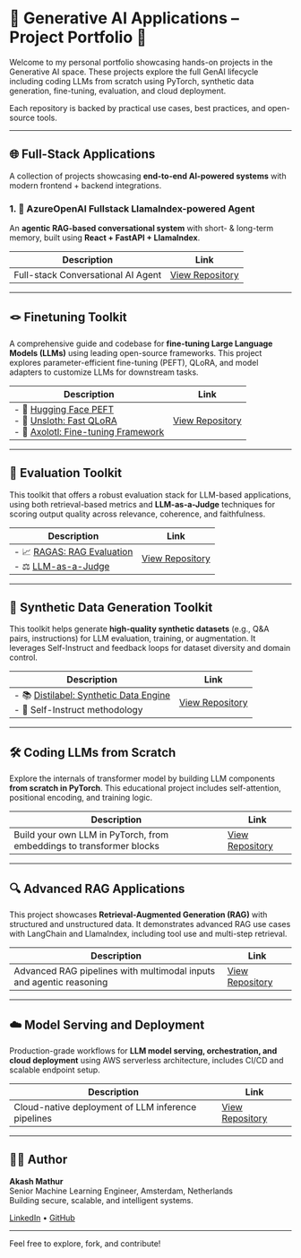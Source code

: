 # 🔬 Generative AI Applications – Project Portfolio 📍

Welcome to my personal portfolio showcasing hands-on projects in the Generative AI space. These projects explore the full GenAI lifecycle including coding LLMs from scratch using PyTorch, synthetic data generation, fine-tuning, evaluation, and cloud deployment.

Each repository is backed by practical use cases, best practices, and open-source tools.

---

## 🌐 Full-Stack Applications

A collection of projects showcasing **end-to-end AI-powered systems** with modern frontend + backend integrations.

### 1. 🧠 AzureOpenAI Fullstack LlamaIndex-powered Agent

An **agentic RAG-based conversational system** with short- & long-term memory, built using **React + FastAPI + LlamaIndex**.

| Description                                                                     | Link                                                                               |
| ------------------------------------------------------------------------------- | ---------------------------------------------------------------------------------- |
| Full-stack Conversational AI Agent | [View Repository](https://github.com/akashmathur-2212/azureopenai-fullstack-agentic-app) |

---

## 🪢 Finetuning Toolkit

A comprehensive guide and codebase for **fine-tuning Large Language Models (LLMs)** using leading open-source frameworks. This project explores parameter-efficient fine-tuning (PEFT), QLoRA, and model adapters to customize LLMs for downstream tasks.

| Description | Link |
|------------|------|
| - 🤗 [Hugging Face PEFT](https://huggingface.co/docs/peft/index) <br> - 🦥 [Unsloth: Fast QLoRA](https://github.com/unslothai/unsloth) <br> - 🦎 [Axolotl: Fine-tuning Framework](https://github.com/OpenAccess-AI-Collective/axolotl) | [View Repository](https://github.com/akashmathur-2212/Deep-Learning-with-PyTorch-HuggingFace/tree/main/llm-finetuning) |

---

## 🧪 Evaluation Toolkit

This toolkit that offers a robust evaluation stack for LLM-based applications, using both retrieval-based metrics and **LLM-as-a-Judge** techniques for scoring output quality across relevance, coherence, and faithfulness.

| Description | Link |
|------------|------|
| - 📈 [RAGAS: RAG Evaluation](https://docs.ragas.io/en/stable/) <br> - ⚖️ [LLM-as-a-Judge](https://arxiv.org/abs/2411.15594) | [View Repository](https://github.com/akashmathur-2212/Deep-Learning-with-PyTorch-HuggingFace/tree/main/llm-evaluation) |

---

## 🧠 Synthetic Data Generation Toolkit

This toolkit helps generate **high-quality synthetic datasets** (e.g., Q&A pairs, instructions) for LLM evaluation, training, or augmentation. It leverages Self-Instruct and feedback loops for dataset diversity and domain control.

| Description | Link |
|------------|------|
| - 📚 [Distilabel: Synthetic Data Engine](https://distilabel.argilla.io/latest/) <br> - 📌 Self-Instruct methodology | [View Repository](https://github.com/akashmathur-2212/Deep-Learning-with-PyTorch-HuggingFace/tree/main/synthetic-data-generation) |

---

## 🛠️ Coding LLMs from Scratch

Explore the internals of transformer model by building LLM components **from scratch in PyTorch**. This educational project includes self-attention, positional encoding, and training logic.

| Description | Link |
|------------|------|
| Build your own LLM in PyTorch, from embeddings to transformer blocks | [View Repository](https://github.com/akashmathur-2212/Deep-Learning-with-PyTorch-HuggingFace/tree/main/transformers_from_scratch) |

---

## 🔍 Advanced RAG Applications

This project showcases **Retrieval-Augmented Generation (RAG)** with structured and unstructured data. It demonstrates advanced RAG use cases with LangChain and LlamaIndex, including tool use and multi-step retrieval.

| Description | Link |
|------------|------|
| Advanced RAG pipelines with multimodal inputs and agentic reasoning | [View Repository](https://github.com/akashmathur-2212/LLMs-playground/tree/main) |

---

## ☁️ Model Serving and Deployment

Production-grade workflows for **LLM model serving, orchestration, and cloud deployment** using AWS serverless architecture, includes CI/CD and scalable endpoint setup.

| Description | Link |
|------------|------|
| Cloud-native deployment of LLM inference pipelines | [View Repository](https://github.com/akashmathur-2212/aws-serverless-workflows) |

---

## 👨‍💻 Author

**Akash Mathur**  
Senior Machine Learning Engineer, Amsterdam, Netherlands  
Building secure, scalable, and intelligent systems.

[LinkedIn](https://www.linkedin.com/in/akashmathur22/) • [GitHub](https://github.com/akashmathur-2212)

---

Feel free to explore, fork, and contribute!

